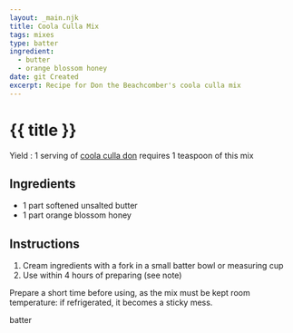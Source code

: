 ```yaml
---
layout: _main.njk
title: Coola Culla Mix
tags: mixes
type: batter
ingredient:
  - butter
  - orange blossom honey
date: git Created
excerpt: Recipe for Don the Beachcomber's coola culla mix
---
```


<!-- markdownlint-disable MD025 -->
# {{ title }}
<!-- markdownlint-enable MD025 -->

Yield
  : 1 serving of [coola culla don](/recipes/coola-culla-don/) requires 1 teaspoon of this mix

## Ingredients

* 1 part softened unsalted butter
* 1 part orange blossom honey

## Instructions

1. Cream ingredients with a fork in a small batter bowl or measuring cup
2. Use within 4 hours of preparing (see note)

<tiki-callout type="caution">

  Prepare a short time before using, as the mix must be kept room temperature: if refrigerated, it becomes a sticky mess.
</tiki-callout>

<div
  class="sr-only"
  data-cat[0]="Batter"
  data-ingredient[0]="Butter, unsalted"
  data-ingredient[1]="Honey, orange blossom"
  data-ingredient[2]="Honey"
  data-pagefind-filter="
    Category[data-cat[0]],
    Ingredient[data-ingredient[0]],
    Ingredient[data-ingredient[1]],
    Ingredient[data-ingredient[2]],
    Pantry[data-ingredient[0]],
    Pantry[data-ingredient[1]],
    Pantry[data-ingredient[2]]
  "
>
</div>

<div class="keywords" aria-hidden>batter</div>
